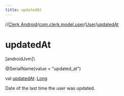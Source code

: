 ```yaml
---
title: updatedAt
---
```

//[Clerk Android](../../../index.html)/[com.clerk.model.user](../index.html)/[User](index.html)/[updatedAt](updated-at.html)



# updatedAt



[androidJvm]\




@SerialName(value = &quot;updated_at&quot;)



val [updatedAt](updated-at.html): [Long](https://kotlinlang.org/api/latest/jvm/stdlib/kotlin-stdlib/kotlin/-long/index.html)



Date of the last time the user was updated.




